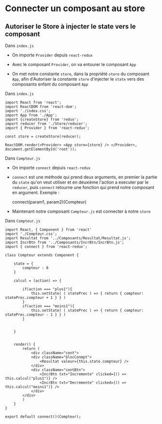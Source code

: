 # Connecter un composant au store

## Autoriser le Store à injecter le state vers le composant


Dans `index.js`

- On importe `Provider` depuis `react-redux`

- Avec le composant `Provider`, on va entourer le composant `App`

- On met notre constante `store`, dans la propriété `store` du composant `App`, afin d'Autoriser la constante `store` d'injecter le `state` vers des composants enfant du composant `App`

Dans `index.js`

    import React from 'react';
    import ReactDOM from 'react-dom';
    import './index.css';
    import App from './App';
    import {createStore} from 'redux';
    import reducer from './Store/reducer';
    import { Provider } from 'react-redux';

    const store = createStore(reducer);

    ReactDOM.render(<Provider> <App store={store} /> </Provider>, document.getElementById('root'));
   

Dans `Compteur.js`

- On importe `connect` depuis `react-redux`

- `connect` est une méthode qui prend deux arguments, en premier la partie du `state` qu'on veut utiliser et en deuxième l'action a executer par le `reducer`, puis `connect` retourne une fonction qui prend notre composant en argument. Exemple :

    connect(param1, param2)(Compteur)

- Maintenant notre composant `Compteur.js` est connecter à notre `store`

Dans `Compteur.js`

    import React, { Component } from 'react'
    import './Compteur.css';
    import Resultat from '../Composants/Resultat/Resultat.js';
    import IncrBtn from '../Composants/IncrBtn/IncrBtn.js';
    import { connect } from 'react-redux';

    class Compteur extends Component {

        state = {
            compteur : 0
        }

        calcul = (action) => {

            if(action === "plus1"){
                this.setState( ( statePrec ) => { return { compteur: statePrec.compteur + 1 } } )
            } 
            if(action === "moins1"){
                this.setState( ( statePrec ) => { return { compteur: statePrec.compteur - 1 } } )
            }
        
            
        }
        

        render() {
            return (
                <div className="cont">
                <div className="blocConmpt">
                    <Resultat valeur={this.state.compteur} />
                </div>
                <div className="contBtn">
                    <IncrBtn txt="Incremente" clicked={() => this.calcul("plus1")} />
                    <IncrBtn txt="Decremente" clicked={() => this.calcul("moins1")} />
                </div>
            </div>
            )
        }
    }

    export default connect()(Compteur);
